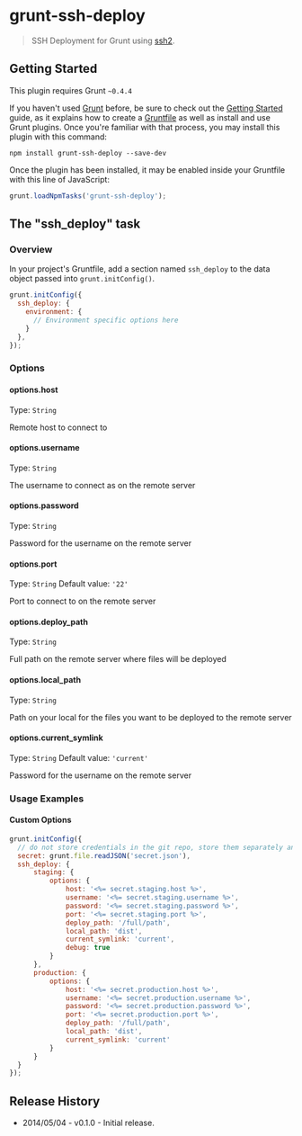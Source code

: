 # grunt-ssh-deploy

> SSH Deployment for Grunt using [ssh2](https://github.com/mscdex/ssh2).

## Getting Started
This plugin requires Grunt `~0.4.4`

If you haven't used [Grunt](http://gruntjs.com/) before, be sure to check out the [Getting Started](http://gruntjs.com/getting-started) guide, as it explains how to create a [Gruntfile](http://gruntjs.com/sample-gruntfile) as well as install and use Grunt plugins. Once you're familiar with that process, you may install this plugin with this command:

```shell
npm install grunt-ssh-deploy --save-dev
```

Once the plugin has been installed, it may be enabled inside your Gruntfile with this line of JavaScript:

```js
grunt.loadNpmTasks('grunt-ssh-deploy');
```

## The "ssh_deploy" task

### Overview
In your project's Gruntfile, add a section named `ssh_deploy` to the data object passed into `grunt.initConfig()`.

```js
grunt.initConfig({
  ssh_deploy: {
    environment: {
      // Environment specific options here
    }
  },
});
```

### Options

#### options.host
Type: `String`

Remote host to connect to

#### options.username
Type: `String`

The username to connect as on the remote server

#### options.password
Type: `String`

Password for the username on the remote server

#### options.port
Type: `String`
Default value: `'22'`

Port to connect to on the remote server

#### options.deploy_path
Type: `String`

Full path on the remote server where files will be deployed

#### options.local_path
Type: `String`

Path on your local for the files you want to be deployed to the remote server

#### options.current_symlink
Type: `String`
Default value: `'current'`

Password for the username on the remote server

### Usage Examples

#### Custom Options

```js
grunt.initConfig({
  // do not store credentials in the git repo, store them separately and read from a secret file
  secret: grunt.file.readJSON('secret.json'),
  ssh_deploy: {
      staging: {
          options: {
              host: '<%= secret.staging.host %>',
              username: '<%= secret.staging.username %>',
              password: '<%= secret.staging.password %>',
              port: '<%= secret.staging.port %>',
              deploy_path: '/full/path',
              local_path: 'dist',
              current_symlink: 'current',
              debug: true
          }
      },
      production: {
          options: {
              host: '<%= secret.production.host %>',
              username: '<%= secret.production.username %>',
              password: '<%= secret.production.password %>',
              port: '<%= secret.production.port %>',
              deploy_path: '/full/path',
              local_path: 'dist',
              current_symlink: 'current'
          }
      }
  }
});
```

## Release History
* 2014/05/04 - v0.1.0 - Initial release.
